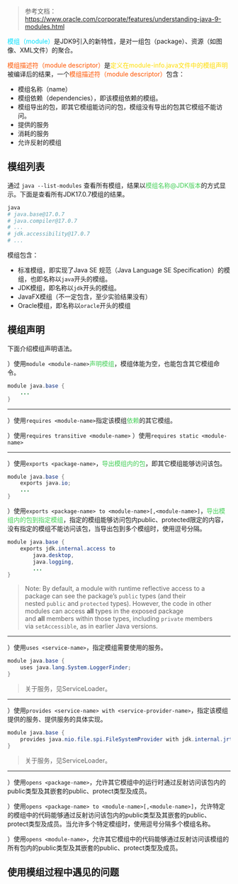 
>参考文档：https://www.oracle.com/corporate/features/understanding-java-9-modules.html

<span style="color:#00E0FF">模组（module）</span>是JDK9引入的新特性，是对一组包（package）、资源（如图像、XML文件）的聚合。

<span style="color:#FF5500">模组描述符（module descriptor）</span>是<span style="color:#FFDD00">定义在module-info.java文件中的模组声明</span>被编译后的结果，一个<span style="color:#FF5500">模组描述符（module descriptor）</span>包含：
- 模组名称（name）
- 模组依赖（dependencies），即该模组依赖的模组。
- 模组导出的包，即其它模组能访问的包，模组没有导出的包其它模组不能访问。
- 提供的服务
- 消耗的服务
- 允许反射的模组

## 模组列表

通过 `java --list-modules` 查看所有模组，结果以<span style="color:#44cf57">模组名称@JDK版本</span>的方式显示。下面是查看所有JDK17.0.7模组的结果。
```bash
java 
# java.base@17.0.7
# java.compiler@17.0.7
# ...
# jdk.accessibility@17.0.7
# ...
```
模组包含：
- 标准模组，即实现了Java SE 规范（Java Language SE Specification）的模组，也即名称以`java`开头的模组。
- JDK模组，即名称以`jdk`开头的模组。
- JavaFX模组（不一定包含，至少实验结果没有）
- Oracle模组，即名称以`oracle`开头的模组

## 模组声明

下面介绍模组声明语法。

）使用`module <module-name>`<span style="color:#44cf57">声明模组</span>，模组体能为空，也能包含其它模组命令。
```java
module java.base {
	...
}
```
---
）使用`requires <module-name>`指定该模组<span style="color:#44cf57">依赖</span>的其它模组。

）使用`requires transitive <module-name>`
）使用`requires static <module-name>`

---
）使用`exports <package-name>`，<span style="color:#44cf57">导出模组内的包</span>，即其它模组能够访问该包。
```java
module java.base {  
    exports java.io;
    ...
}
```
）使用`exports <package-name> to <module-name>[,<module-name>]`，<span style="color:#44cf57">导出模组内的包到指定模组</span>，指定的模组能够访问包内public、protected限定的内容，没有指定的模组不能访问该包，当导出包到多个模组时，使用逗号分隔。
```java
module java.base { 
	exports jdk.internal.access to  
	    java.desktop,  
	    java.logging,
	    ...
}
```

>Note: By default, a module with runtime reflective access to a package can see the package’s `public` types (and their nested `public` and `protected` types). However, the code in other modules can access **all** types in the exposed package and **all** members within those types, including `private` members via `setAccessible`, as in earlier Java versions.

---
）使用`uses <service-name>`，指定模组需要使用的服务。
```java
module java.base { 
	uses java.lang.System.LoggerFinder;
}
```

>关于服务，见ServiceLoader。
---
）使用`provides <service-name> with <service-provider-name>`，指定该模组提供的服务、提供服务的具体实现。
```java
module java.base { 
	provides java.nio.file.spi.FileSystemProvider with jdk.internal.jrtfs.JrtFileSystemProvider;
}
```

>关于服务，见ServiceLoader。

---
）使用`opens <package-name>`，允许其它模组中的运行时通过反射访问该包内的public类型及其嵌套的public、protect类型及成员。


）使用`opens <package-name> to <module-name>[,<module-name>]`，允许特定的模组中的代码能够通过反射访问该包内的public类型及其嵌套的public、protect类型及成员。当允许多个特定模组时，使用逗号分隔多个模组名称。

）使用`opens <module-name>`，允许其它模组中的代码能够通过反射访问该模组的所有包内的public类型及其嵌套的public、protect类型及成员。

## 使用模组过程中遇见的问题






